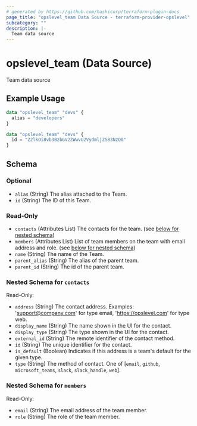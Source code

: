 ```yaml
---
# generated by https://github.com/hashicorp/terraform-plugin-docs
page_title: "opslevel_team Data Source - terraform-provider-opslevel"
subcategory: ""
description: |-
  Team data source
---
```


# opslevel_team (Data Source)

Team data source

## Example Usage

```terraform
data "opslevel_team" "devs" {
  alias = "developers"
}

data "opslevel_team" "devs" {
  id = "Z2lkOi8vb3BzbGV2ZWwvU2VydmljZS83NzQ0"
}
```

<!-- schema generated by tfplugindocs -->
## Schema

### Optional

- `alias` (String) The alias attached to the Team.
- `id` (String) The ID of this Team.

### Read-Only

- `contacts` (Attributes List) The contacts for the team. (see [below for nested schema](#nestedatt--contacts))
- `members` (Attributes List) List of team members on the team with email address and role. (see [below for nested schema](#nestedatt--members))
- `name` (String) The name of the Team.
- `parent_alias` (String) The alias of the parent team.
- `parent_id` (String) The id of the parent team.

<a id="nestedatt--contacts"></a>
### Nested Schema for `contacts`

Read-Only:

- `address` (String) The contact address. Examples: 'support@company.com' for type email, 'https://opslevel.com' for type web.
- `display_name` (String) The name shown in the UI for the contact.
- `display_type` (String) The type shown in the UI for the contact.
- `external_id` (String) The remote identifier of the contact method.
- `id` (String) The unique identifier for the contact.
- `is_default` (Boolean) Indicates if this address is a team's default for the given type.
- `type` (String) The method of contact. One of [`email`, `github`, `microsoft_teams`, `slack`, `slack_handle`, `web`].


<a id="nestedatt--members"></a>
### Nested Schema for `members`

Read-Only:

- `email` (String) The email address of the team member.
- `role` (String) The role of the team member.


